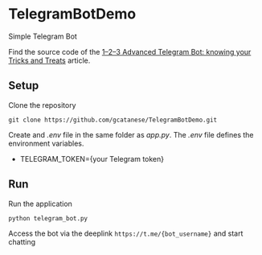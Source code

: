 # TelegramBotDemo
Simple Telegram Bot

Find the source code of the [1–2–3 Advanced Telegram Bot: knowing your Tricks and Treats](https://beppecatanese.medium.com/twitter-direct-messages-like-a-pro-with-tweepy-48bc1cdade04) 
article.

## Setup

Clone the repository

```
git clone https://github.com/gcatanese/TelegramBotDemo.git
```

Create and *.env* file in the same folder as *app.py*. The *.env* file defines the environment variables.  

* TELEGRAM_TOKEN={your Telegram token}



## Run 
Run the application
```
python telegram_bot.py
```
Access the bot via the deeplink `https://t.me/{bot_username}` and start chatting
